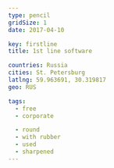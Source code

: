 ```yaml
---
type: pencil
gridSize: 1
date: 2017-04-10

key: firstline
title: 1st line software

countries: Russia
cities: St. Petersburg
latlng: 59.963691, 30.319817
geo: RUS

tags:
  - free
  - corporate

  - round
  - with rubber
  - used
  - sharpened
---
```

